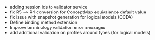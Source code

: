 * adding session ids to validator service
* fix R5 --> R4 conversion for ConceptMap equivalence default value
* fix issue with snapshot generation for logical models (CCDA)
* Define binding method extension
* Improve terminology validation error messages
* add additional validation on profiles around types (for logical models)
